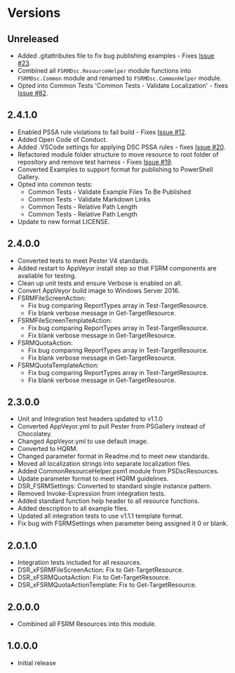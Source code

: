# Versions

## Unreleased

- Added .gitattributes file to fix bug publishing examples - Fixes [Issue #23](https://github.com/PlagueHO/FSRMDsc/issues/23).
- Combined all `FSRMDsc.ResourceHelper` module functions into
  `FSRMDsc.Common` module and renamed to `FSRMDsc.CommonHelper`
  module.
- Opted into Common Tests 'Common Tests - Validate Localization' -
  fixes [Issue #82](https://github.com/PowerShell/FSRMDsc/issues/27).

## 2.4.1.0

- Enabled PSSA rule violations to fail build - Fixes [Issue #12](https://github.com/PlagueHO/FSRMDsc/issues/12).
- Added Open Code of Conduct.
- Added .VSCode settings for applying DSC PSSA rules - fixes [Issue #20](https://github.com/PlagueHO/FSRMDsc/issues/20).
- Refactored module folder structure to move resource
  to root folder of repository and remove test harness - Fixes [Issue #19](https://github.com/PlagueHO/FSRMDsc/issues/19).
- Converted Examples to support format for publishing to PowerShell
  Gallery.
- Opted into common tests:
  - Common Tests - Validate Example Files To Be Published
  - Common Tests - Validate Markdown Links
  - Common Tests - Relative Path Length
  - Common Tests - Relative Path Length
- Update to new format LICENSE.

## 2.4.0.0

- Converted tests to meet Pester V4 standards.
- Added restart to AppVeyor install step so that FSRM components
  are available for testing.
- Clean up unit tests and ensure Verbose is enabled on all.
- Convert AppVeyor build image to Windows Server 2016.
- FSRMFileScreenAction:
  - Fix bug comparing ReportTypes array in Test-TargetResource.
  - Fix blank verbose message in Get-TargetResource.
- FSRMFileScreenTemplateAction:
  - Fix bug comparing ReportTypes array in Test-TargetResource.
  - Fix blank verbose message in Get-TargetResource.
- FSRMQuotaAction:
  - Fix bug comparing ReportTypes array in Test-TargetResource.
  - Fix blank verbose message in Get-TargetResource.
- FSRMQuotaTemplateAction:
  - Fix bug comparing ReportTypes array in Test-TargetResource.
  - Fix blank verbose message in Get-TargetResource.

## 2.3.0.0

- Unit and Integration test headers updated to v1.1.0
- Converted AppVeyor.yml to pull Pester from PSGallery instead of Chocolatey.
- Changed AppVeyor.yml to use default image.
- Converted to HQRM.
- Changed parameter format in Readme.md to meet new standards.
- Moved all localization strings into separate localization files.
- Added CommonResourceHelper.psm1 module from PSDscResources.
- Update parameter format to meet HQRM guidelines.
- DSR_FSRMSettings: Converted to standard single instance pattern.
- Removed Invoke-Expression from integration tests.
- Added standard function help header to all resource functions.
- Added description to all example files.
- Updated all integration tests to use v1.1.1 template format.
- Fix bug with FSRMSettings when parameter being assigned it 0 or blank.

## 2.0.1.0

- Integration tests included for all resources.
- DSR_xFSRMFileScreenAction: Fix to Get-TargetResource.
- DSR_xFSRMQuotaAction: Fix to Get-TargetResource.
- DSR_xFSRMQuotaActionTemplate: Fix to Get-TargetResource.

## 2.0.0.0

- Combined all FSRM Resources into this module.

## 1.0.0.0

- Initial release
